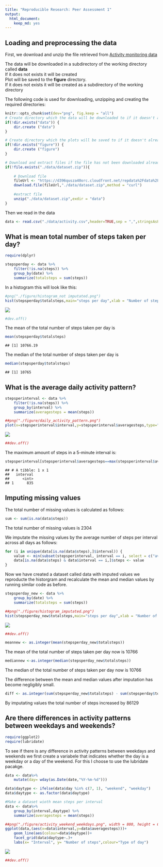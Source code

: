 ```yaml
---
title: "Reproducible Research: Peer Assessment 1"
output: 
  html_document:
    keep_md: yes
---
```



## Loading and preprocessing the data
First, we download and unzip the file retrieved from [Activity monitoring data](https://d396qusza40orc.cloudfront.net/repdata%2Fdata%2Factivity.zip)

The data will be downloaded in a subdirectory of the working directory called **data**  
If it does not exists it will be created  
Plot will be saved to the **figure** directory.  
If it does not exists it will be created as a subdirectory of the working directory  

The following code is used for downloading, unzipping and creating the required directories:  


```r
knitr::opts_chunk$set(dev="png", fig.keep = "all")
# Create directory which the data will be downloaded to if it doesn't already exists
if(!dir.exists("data")) {
    dir.create ("data")
}

# Create directory which the plots will be saved to if it doesn't already exists
if(!dir.exists("figure")) {
    dir.create ("figure")
}

# Download and extract files if the file has not been downloaded already
if(!file.exists("./data/dataset.zip")){
    
    # Download file
    fileUrl <- "https://d396qusza40orc.cloudfront.net/repdata%2Fdata%2Factivity.zip"
    download.file(fileUrl,"./data/dataset.zip",method = "curl")
    
    #extract file
    unzip("./data/dataset.zip",exdir = "data") 
} 
```

Then we read in the data

```r
data <- read.csv("./data/activity.csv",header=TRUE,sep = ",",stringsAsFactors = FALSE)
```



## What is mean total number of steps taken per day?



```r
require(dplyr)
```


```r
stepsperday <- data %>%
    filter(!is.na(steps)) %>%
    group_by(date) %>%
    summarize(totalsteps = sum(steps))
```

In a histogram this will look like this:  

```r
#png("./figure/histogram_not imputated.png")
hist(stepsperday$totalsteps,main="steps per day",xlab = "Number of steps")
```

![](PA1_template_files/figure-html/total_steps_per_day_histogram-1.png)<!-- -->

```r
#dev.off()
```

The mean of the total number of steps taken per day is  


```r
mean(stepsperday$totalsteps)
```

```
## [1] 10766.19
```

The median of the total number of steps taken per day is  


```r
median(stepsperday$totalsteps)
```

```
## [1] 10765
```



## What is the average daily activity pattern?

```r
stepsperinterval <- data %>%
    filter(!is.na(steps)) %>%
    group_by(interval) %>%
    summarize(averagesteps = mean(steps))

##png("./figure/daily_activity_pattern.png")
plot(x=stepsperinterval$interval,y=stepsperinterval$averagesteps,type="l",xlab="interval",ylab="average nr of steps")
```

![](PA1_template_files/figure-html/unnamed-chunk-7-1.png)<!-- -->

```r
##dev.off()
```

The maximum amount of steps in a 5-minute interval is:


```r
stepsperinterval[stepsperinterval$averagesteps==max(stepsperinterval$averagesteps),1]
```

```
## # A tibble: 1 x 1
##   interval
##      <int>
## 1      835
```




## Imputing missing values

The total number of missing values is calculated as follows:


```r
sum <- sum(is.na(data$steps))
```

The total number of missing values is 2304

We imputate the missing values by the average number of steps per interval across all days as follows:


```r
for (i in unique(data[is.na(data$steps),]$interval)) {
    value <- min(subset(stepsperinterval, interval == i, select = c("averagesteps")))
    data[is.na(data$steps) & data$interval == i,]$steps <- value
}
```

Now we have created a dataset called data with imputed values we reproducte the historgram and recalculate the mean and median values by running similar code as before.


```r
stepsperday_new <- data %>%
    group_by(date) %>%
    summarize(totalsteps = sum(steps))

##png("./figure/histogram_imputated.png")
hist(stepsperday_new$totalsteps,main="steps per day",xlab = "Number of steps")
```

![](PA1_template_files/figure-html/unnamed-chunk-11-1.png)<!-- -->

```r
##dev.off()
```




```r
meannew <- as.integer(mean(stepsperday_new$totalsteps))
```

The mean of the total number of steps taken per day now is  10766




```r
mediannew <-as.integer(median(stepsperday_new$totalsteps))
```

The median of the total number of steps taken per day now is 10766  

The difference between the mean and median values after imputation has become negligibly small.  


```r
diff <- as.integer(sum(stepsperday_new$totalsteps) - sum(stepsperday$totalsteps))
```

By imputating values the total number of steps increased by 86129


## Are there differences in activity patterns between weekdays and weekends?


```r
require(ggplot2)
require(lubridate)
```

To see if there is any difference in activity patterns between weekdays and weekends we first create a variabele that indicates whether the day is a weekday or a day of the weekend. For this I choose to use the lubridate pacakge.  


```r
data <- data%>%
    mutate(day= wday(as.Date(date,"%Y-%m-%d")))

data$daytype <- ifelse(data$day %in% c(7, 1), "weekend", "weekday")
data$daytype <- as.factor(data$daytype)

#Make a dataset wioth mean steps per interval
data <- data%>%
    group_by(interval,daytype) %>%
    summarize(averagesteps = mean(steps))
```


```r
##png("./figure/activity_weekend_weekdays.png", width = 800, height = 600)
ggplot(data,(aes(x=data$interval,y=data$averagesteps)))+
    geom_line(aes(colour=data$daytype))+
    facet_grid(data$daytype~.)+
    labs(x= "Interval", y= "Number of steps",colour="Type of day") 
```

![](PA1_template_files/figure-html/unnamed-chunk-17-1.png)<!-- -->

```r
##dev.off()
```
